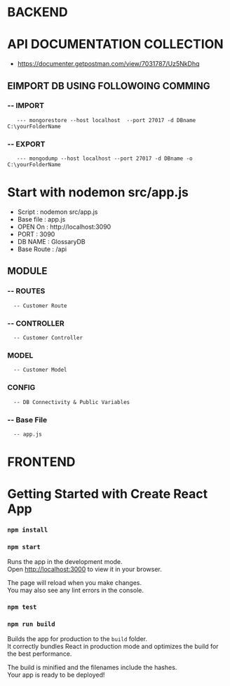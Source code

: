 # BACKEND
# API DOCUMENTATION COLLECTION
- https://documenter.getpostman.com/view/7031787/Uz5NkDhq

## EIMPORT DB USING FOLLOWOING COMMING
   ### -- IMPORT
       --- mongorestore --host localhost  --port 27017 -d DBname C:\yourFolderName
 ### -- EXPORT
       --- mongodump --host localhost --port 27017 -d DBname -o C:\yourFolderName

# Start with nodemon src/app.js

- Script : nodemon src/app.js 
- Base file : app.js
- OPEN On : http://localhost:3090
- PORT : 3090
- DB NAME : GlossaryDB
- Base Route : /api

## MODULE
 ### -- ROUTES
      -- Customer Route
###  -- CONTROLLER
      -- Customer Controller
 
 ### MODEL
      -- Customer Model
 ### CONFIG
      -- DB Connectivity & Public Variables
 
  ### -- Base File 
      -- app.js 

    

# FRONTEND
# Getting Started with Create React App


 
### `npm install`
### `npm start`

Runs the app in the development mode.\
Open [http://localhost:3000](http://localhost:3000) to view it in your browser.

The page will reload when you make changes.\
You may also see any lint errors in the console.

### `npm test`
 
 

### `npm run build`

Builds the app for production to the `build` folder.\
It correctly bundles React in production mode and optimizes the build for the best performance.

The build is minified and the filenames include the hashes.\
Your app is ready to be deployed!
  